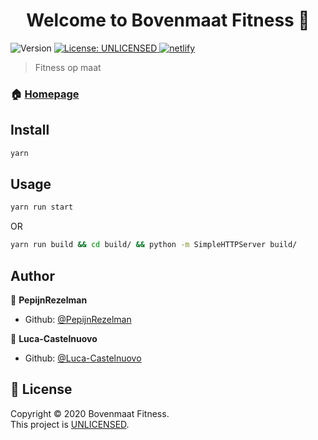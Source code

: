 <h1 align="center">Welcome to Bovenmaat Fitness 👋</h1>
<p>
  <img alt="Version" src="https://img.shields.io/badge/version-0.1.0-blue.svg?cacheSeconds=2592000" />
  <a href="https://choosealicense.com/no-permission/" target="_blank">
    <img alt="License: UNLICENSED" src="https://img.shields.io/badge/License-UNLICENSED-yellow.svg" />
  </a>
  <a href="https://app.netlify.com/sites/bovenmaatfitness/deploys" target="_blank">
    <img alt="netlify" src="https://api.netlify.com/api/v1/badges/e796bc4f-ddaa-407b-8c61-7caac9f0639d/deploy-status" />
  </a>
</p>

> Fitness op maat

### 🏠 [Homepage](https://bovenmaatfitness.nl/)

## Install

```sh
yarn
```

## Usage

```sh
yarn run start
```

OR

```sh
yarn run build && cd build/ && python -m SimpleHTTPServer build/
```

## Author

👤 **PepijnRezelman**

-   Github: [@PepijnRezelman](https://github.com/PepijnRezelman)

👤 **Luca-Castelnuovo**

-   Github: [@Luca-Castelnuovo](https://github.com/Luca-Castelnuovo)

## 📝 License

Copyright © 2020 Bovenmaat Fitness.<br />
This project is [UNLICENSED](https://choosealicense.com/no-permission/).
